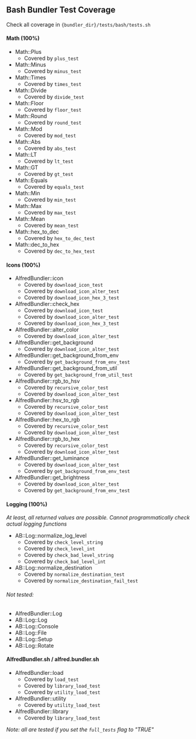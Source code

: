 ## Bash Bundler Test Coverage

Check all coverage in `{bundler_dir}/tests/bash/tests.sh`

#### Math (100%)

* Math::Plus
  * Covered by `plus_test`
* Math::Minus
  * Covered by `minus_test`
* Math::Times
  * Covered by `times_test`
* Math::Divide
  * Covered by `divide_test`
* Math::Floor
  * Covered by `floor_test`
* Math::Round
  * Covered by `round_test`
* Math::Mod
  * Covered by `mod_test`
* Math::Abs
  * Covered by `abs_test`
* Math::LT
  * Covered by `lt_test`
* Math::GT
  * Covered by `gt_test`
* Math::Equals
  * Covered by `equals_test`
* Math::Min
  * Covered by `min_test`
* Math::Max
  * Covered by `max_test`
* Math::Mean
  * Covered by `mean_test`
* Math::hex_to_dec
  * Covered by `hex_to_dec_test`
* Math::dec_to_hex
  * Covered by `dec_to_hex_test`

#### Icons (100%)

* AlfredBundler::icon
  * Covered by `download_icon_test`
  * Covered by `download_icon_alter_test`
  * Covered by `download_icon_hex_3_test`
* AlfredBundler::check_hex
  * Covered by `download_icon_test`
  * Covered by `download_icon_alter_test`
  * Covered by `download_icon_hex_3_test`
* AlfredBundler::alter_color
  * Covered by `download_icon_alter_test`
* AlfredBundler::get_background
  * Covered by `download_icon_alter_test`
* AlfredBundler::get_background_from_env
  * Covered by `get_background_from_env_test`
* AlfredBundler::get_background_from_util
  * Covered by `get_background_from_util_test`
* AlfredBundler::rgb_to_hsv
  * Covered by `recursive_color_test`
  * Covered by `download_icon_alter_test`
* AlfredBundler::hsv_to_rgb
  * Covered by `recursive_color_test`
  * Covered by `download_icon_alter_test`
* AlfredBundler::hex_to_rgb
  * Covered by `recursive_color_test`
  * Covered by `download_icon_alter_test`
* AlfredBundler::rgb_to_hex
  * Covered by `recursive_color_test`
  * Covered by `download_icon_alter_test`
* AlfredBundler::get_luminance
  * Covered by `download_icon_alter_test`
  * Covered by `get_background_from_env_test`
* AlfredBundler::get_brightness
  * Covered by `download_icon_alter_test`
  * Covered by `get_background_from_env_test`


#### Logging (100%)
_At least, all returned values are possible. Cannot programmatically check actual logging functions_

* AB::Log::normalize_log_level
  * Covered by `check_level_string`
  * Covered by `check_level_int`
  * Covered by `check_bad_level_string`
  * Covered by `check_bad_level_int`
* AB::Log::normalize_destination
  * Covered by `normalize_destination_test`
  * Covered by `normalize_destination_fail_test`

###### Not tested:
* AlfredBundler::Log
* AB::Log::Log
* AB::Log::Console
* AB::Log::File
* AB::Log::Setup
* AB::Log::Rotate



#### AlfredBundler.sh / alfred.bundler.sh

* AlfredBundler::load
  * Covered by `load_test`
  * Covered by `library_load_test`
  * Covered by `utility_load_test`
* AlfredBundler::utility
  * Covered by `utility_load_test`
* AlfredBundler::library
  * Covered by `library_load_test`

_Note: all are tested if you set the `full_tests` flag to "TRUE"_